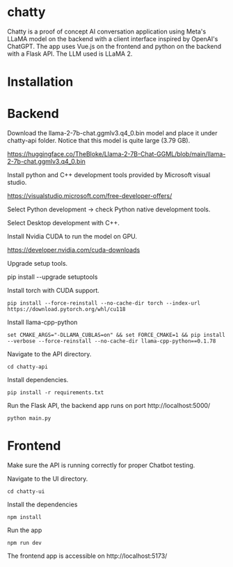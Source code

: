 # chatty
Chatty is a proof of concept AI conversation application using Meta's LLaMA model on the backend with a client interface inspired by OpenAI's ChatGPT. The app uses Vue.js on the frontend and python on the backend with a Flask API. The LLM used is LLaMA 2.

# Installation

# Backend

Download the llama-2-7b-chat.ggmlv3.q4_0.bin model and place it under chatty-api folder. Notice that this model is quite large (3.79 GB).

https://huggingface.co/TheBloke/Llama-2-7B-Chat-GGML/blob/main/llama-2-7b-chat.ggmlv3.q4_0.bin

Install python and C++ development tools provided by Microsoft visual studio.

https://visualstudio.microsoft.com/free-developer-offers/

Select Python development -> check Python native development tools.

Select Desktop development with C++.

Install Nvidia CUDA to run the model on GPU.

https://developer.nvidia.com/cuda-downloads

Upgrade setup tools.

pip install --upgrade setuptools

Install torch with CUDA support.

```
pip install --force-reinstall --no-cache-dir torch --index-url https://download.pytorch.org/whl/cu118
```

Install llama-cpp-python

```
set CMAKE_ARGS="-DLLAMA_CUBLAS=on" && set FORCE_CMAKE=1 && pip install --verbose --force-reinstall --no-cache-dir llama-cpp-python==0.1.78
```


Navigate to the API directory.

```
cd chatty-api
```

Install dependencies.

```
pip install -r requirements.txt
```

Run the Flask API, the backend app runs on port http://localhost:5000/

```
python main.py
```

# Frontend

Make sure the API is running correctly for proper Chatbot testing.

Navigate to the UI directory.

```
cd chatty-ui
```

Install the dependencies

```
npm install
```

Run the app

```
npm run dev
```

The frontend app is accessible on http://localhost:5173/